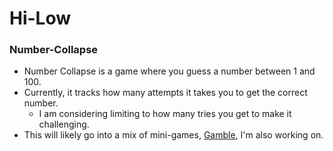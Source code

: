 # Hi-Low
### Number-Collapse

* Number Collapse is a game where you guess a number between 1 and 100.
* Currently, it tracks how many attempts it takes you to get the correct number.
  * I am considering limiting to how many tries you get to make it challenging.
* This will likely go into a mix of mini-games, [Gamble](https://github.com/F5DevLife/Gamble), I'm also working on.